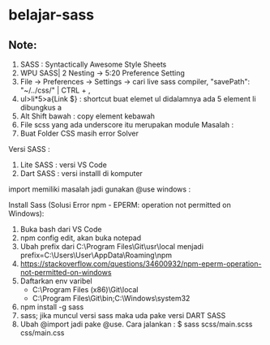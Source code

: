 # belajar-sass

## Note:
1. SASS : Syntactically Awesome Style Sheets
2. WPU SASS| 2 Nesting -> 5:20 Preference Setting
3. File -> Preferences -> Settings -> cari live sass compiler, "savePath": "~/../css/" | CTRL + ,
4. ul>li*5>a{Link $} : shortcut buat elemet ul didalamnya ada 5 element li dibungkus a
5. Alt Shift bawah : copy element kebawah
6. File scss yang ada underscore itu merupakan module
Masalah :
1. Buat Folder CSS masih error Solver



Versi SASS :
1. Lite SASS : versi VS Code
2. Dart SASS : versi installl di komputer

import memiliki masalah jadi gunakan @use 
windows : 

Install Sass (Solusi Error npm - EPERM: operation not permitted on Windows):
1. Buka bash dari VS Code
2. npm config edit, akan buka notepad
3. Ubah prefix dari 
C:\Program Files\Git\usr\local
menjadi
prefix=C:\Users\User\AppData\Roaming\npm
4. https://stackoverflow.com/questions/34600932/npm-eperm-operation-not-permitted-on-windows
5. Daftarkan env varibel
    - C:\Program Files (x86)\Git\local
    - C:\Program Files\Git\bin;C:\Windows\system32
6. npm install -g sass
7. sass; jika muncul versi sass maka uda pake versi DART SASS
8. Ubah @import jadi pake @use. Cara jalankan :
$ sass scss/main.scss css/main.css

        
